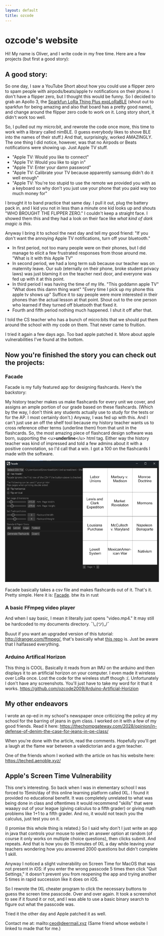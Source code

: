 ```yaml
---
layout: default
title: ozcode
---
```


# ozcode's website

Hi! My name is Oliver, and I write code in my free time. Here are a few projects (but first a good story):

## A good story:

So one day, I saw a YouTube Short about how you could use a flipper zero to spam people with airpods/beats/apple tv notifications on their phone. I don't have a flipper zero, but I thought this would be funny. So I decided to grab an Apollo 3, the [Sparkfun LoRa Thing Plus expLoRaBLE](https://www.sparkfun.com/sparkfun-lora-thing-plus-explorable.html) (shout out to sparkfun for being amazing and also that board has a pretty good name), and change around the flipper zero code to work on it. Long story short, it didn't work too well. 

So, I pulled out my micro:bit, and rewrote the code once more, this time to work with a library called nimBLE. (I guess everybody likes to shove BLE into the names of their stuff.) And that, surprisingly, worked AMAZINGLY. The one thing I did notice, however, was that no Airpods or Beats notifications were showing up. Just Apple TV stuff.

* "Apple TV: Would you like to connect"
* "Apple TV: Would you like to sign in"
* "Apple TV: Enter your damn password"
* "Apple TV: Calibrate your TV because apparently samsung didn't do it well enough"
* "Apple TV: You're too stupid to use the remote we provided you with as a keyboard so why don't you just use your phone that you paid way too much money for"

I brought it to band practice that same day. I pull it out, plug the battery pack in, and I kid you not in less than a minute one kid looks up and shouts "WHO BROUGHT THE FLIPPER ZERO." I couldn't keep a straight face. I showed them this and they had a look on their face like *what kind of dark magic is this*. 

Anyway I bring it to school the next day and tell my good friend: "If you don't want the annoying Apple TV notifications, turn off your bluetooth."

* In first period, not too many people were on their phones, but I did manage to elicit a few frustrated responses from those around me. "What is it with this Apple TV"
* In second period, we had a long term sub because our teacher was on maternity leave. Our sub (eternally on their phone, broke student privacy laws) was just blaming it on the teacher next door, and everyone was fed up with it at this point.
* In third period I was having the time of my life. "This goddamn apple TV" "What does this damn thing want" "Every time I pick up my phone this apple tv shows up" Suffice it to say people were more interested in their phones than the actual lesson at that point. Shout out to the one person who learned if they turned off bluetooth that fixed it.
* Fourth and fifth period nothing much happened. I shut it off after that.

I told the CS teacher who has a bunch of micro:bits that we should put them around the school with my code on them. That never came to fruition.

I tried it again a few days ago. Too bad apple patched it. More about apple vulnerabilities I've found at the bottom.


## Now you're finished the story you can check out the projects:

### Facade

Facade is my fully featured app for designing flashcards. Here's the backstory:

My history teacher makes us make flashcards for every unit we cover, and assigns an ample portion of our grade based on these flashcards. (Which by the way, I don't think any students actually use to study for the tests or for the AP. I most certainly don't.) Anyway, I was fed up with this. And I can't just use an off the shelf tool because my history teacher wants us to cross reference other terms (underline them) from that unit in the flashcards. So, the most amazing piece of flashcard design software was born, supporting the \<u>**underline**\</u> html tag. Either way the history teacher was kind of impressed and told a few admins about it with a positive connotation, so I'd call that a win. I got a 100 on the flashcards I made with the software.

![Facade in action](https://github.com/ozcode2009/Facade/blob/main/Screenshot%202025-03-31%20202305.png?raw=true)

Facade basically takes a csv file and makes flashcards out of it. That's it. Pretty simple. Here it is: [Facade](https://github.com/ozcode2009/Facade). btw its in rust

### A basic FFmpeg video player

And when I say basic, I mean it literally just opens "video.mp4." It may still be hardcoded to my documents directory. ¯\\\_(ツ)_/¯

Buuut if you want an upgraded version of this tutorial: http://dranger.com/ffmpeg/, that's basically what [this repo](https://github.com/ozcode2009/FFmpegTest) is. Just be aware that I halfassed everything.

### Arduino Artifical Horizon

This thing is COOL. Basically it reads from an IMU on the arduino and then displays it to an artificial horizon on your computer. I even made it wireless over LoRa once. Lost the code for the wireless stuff though :(. Unfortunately I don't have any screenshots. You'll just have to take my word for it that it works. https://github.com/ozcode2009/Arduino-Artificial-Horizion

## My other endeavors

I wrote an op-ed in my school's newspaper once criticizing the policy at my school for the barring of jeans in gym class. I worked on it with a few of my good friends. Read it here: https://thechompgateway.com/2028/opinion/in-defense-of-denim-the-case-for-jeans-in-pe-class/

When you're done with the article, read the comments. Hopefully you'll get a laugh at the flame war between a valedictorian and a gym teacher.

One of the friends whom I worked with the article on has his website here: https://teched.aenoble.xyz/

## Apple's Screen Time Vulnerability
This one's interesting. So back when I was in elementary school I was forced to 15min/day of this online learning platform called IXL. I found it provided no educational benefit. It was completely unrelated to what was being done in class and oftentimes it would recommend "skills" that were waaayy out of your league (giving calculus to a fifth grader) or giving math problems like 1+1 to a fifth grader. And no, it would not teach you the calculus, just test you on it. 

(I promise this whole thing is related.) So I said why don't I just write an app in java that controls your mouse to select an answer option at random (of course it only works on multiple choice questions), then clicks submit. And repeats. And that is how you do 15 minutes of IXL a day while leaving your teachers wondering how you answered 2000 questions but didn't complete 1 skill.

Anyway I noticed a slight vulnerability on Screen Time for MacOS that was not present in iOS: if you enter the wrong passcode 5 times then click "Quit Settings," it doesn't prevent you from reopening the app and trying another 5 times in rapid succession like it does on iOS. 

So I rewrote the IXL cheater program to click the necessary buttons to guess the screen time passcode. Over and over again. It took a screenshot to see if it found it or not, and I was able to use a basic binary search to figure out what the passcode was. 

Tried it the other day and Apple patched it as well.

Contact me at: mailto:ceo@deermail.xyz (Same friend whose website I linked to made that for me.)